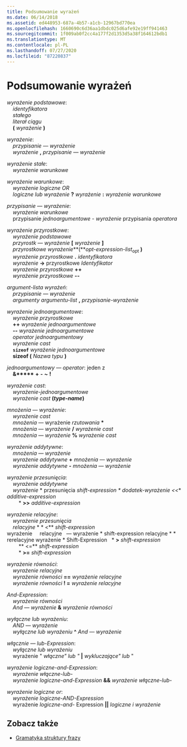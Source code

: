 ```yaml
---
title: Podsumowanie wyrażeń
ms.date: 06/14/2018
ms.assetid: ed448953-687a-4b57-a1cb-12967bd770ea
ms.openlocfilehash: 1660690c6d36aa1dbdc025d6afe92e19ff941463
ms.sourcegitcommit: 1f009ab0f2cc4a177f2d1353d5a38f164612bdb1
ms.translationtype: MT
ms.contentlocale: pl-PL
ms.lasthandoff: 07/27/2020
ms.locfileid: "87220837"
---
```

# <a name="summary-of-expressions"></a>Podsumowanie wyrażeń

*wyrażenie podstawowe*:<br/>
&nbsp;&nbsp;&nbsp;&nbsp;*identyfikatora*<br/>
&nbsp;&nbsp;&nbsp;&nbsp;*stałego*<br/>
&nbsp;&nbsp;&nbsp;&nbsp;*literał ciągu*<br/>
&nbsp;&nbsp;&nbsp;&nbsp;**(**  *wyrażenie*  **)**

*wyrażenie*:<br/>
&nbsp;&nbsp;&nbsp;&nbsp;*przypisanie — wyrażenie*<br/>
&nbsp;&nbsp;&nbsp;&nbsp;*wyrażenie*  **,**  *przypisanie — wyrażenie*

*wyrażenie stałe*:<br/>
&nbsp;&nbsp;&nbsp;&nbsp;*wyrażenie warunkowe*

*wyrażenie warunkowe*:<br/>
&nbsp;&nbsp;&nbsp;&nbsp;*wyrażenie logiczne OR*<br/>
&nbsp;&nbsp;&nbsp;&nbsp;*logiczne lub wyrażenie*  **?**  *wyrażenie*  **:**  *wyrażenie warunkowe*

*przypisanie — wyrażenie*:<br/>
&nbsp;&nbsp;&nbsp;&nbsp;*wyrażenie warunkowe*<br/>
&nbsp;&nbsp;&nbsp;&nbsp;przypisanie *jednoargumentowe* - *wyrażenie* przypisania *operatora*

*wyrażenie przyrostkowe*:<br/>
&nbsp;&nbsp;&nbsp;&nbsp;*wyrażenie podstawowe*<br/>
&nbsp;&nbsp;&nbsp;&nbsp;*przyrostk — wyrażenie*  **[**  *wyrażenie*  **]**<br/>
&nbsp;&nbsp;&nbsp;&nbsp;*przyrostkowe wyrażenie***(***opt-expression-list*<sub>opt</sub> **)**    <br/>
&nbsp;&nbsp;&nbsp;&nbsp;*wyrażenie przyrostkowe*  **.**  *identyfikatora*<br/>
&nbsp;&nbsp;&nbsp;&nbsp;*wyrażenie* **->** przyrostkowe *Identyfikator*    <br/>
&nbsp;&nbsp;&nbsp;&nbsp;*wyrażenie przyrostkowe*  **++**<br/>
&nbsp;&nbsp;&nbsp;&nbsp;*wyrażenie przyrostkowe*  **--**

*argument-lista wyrażeń*:<br/>
&nbsp;&nbsp;&nbsp;&nbsp;*przypisanie — wyrażenie*<br/>
&nbsp;&nbsp;&nbsp;&nbsp;*argumenty argumentu-list*  **,**  *przypisanie-wyrażenie*

*wyrażenie jednoargumentowe*:<br/>
&nbsp;&nbsp;&nbsp;&nbsp;*wyrażenie przyrostkowe*<br/>
&nbsp;&nbsp;&nbsp;&nbsp;**++**  *wyrażenie jednoargumentowe*<br/>
&nbsp;&nbsp;&nbsp;&nbsp;**--**  *wyrażenie jednoargumentowe*<br/>
&nbsp;&nbsp;&nbsp;&nbsp;*operator jednoargumentowy*<br/>
&nbsp;&nbsp;&nbsp;&nbsp;*wyrażenie cast*<br/>
&nbsp;&nbsp;&nbsp;&nbsp;**`sizeof`**  *wyrażenie jednoargumentowe*<br/>
&nbsp;&nbsp;&nbsp;&nbsp;**sizeof (**  *Nazwa typu*  **)**

*jednoargumentowy — operator*: jeden z<br/>
&nbsp;&nbsp;&nbsp;&nbsp;**&****&#42;** **+** **-** **~** **!**

*wyrażenie cast*:<br/>
&nbsp;&nbsp;&nbsp;&nbsp;*wyrażenie-jednoargumentowe*<br/>
&nbsp;&nbsp;&nbsp;&nbsp;*wyrażenie cast* **(***type-name***)**      

*mnożenia — wyrażenie*:<br/>
&nbsp;&nbsp;&nbsp;&nbsp;*wyrażenie cast*<br/>
&nbsp;&nbsp;&nbsp;&nbsp;*mnożenia —* wyrażenie *rzutowania* **&#42;**    <br/>
&nbsp;&nbsp;&nbsp;&nbsp;*mnożenia — wyrażenie* **/** *wyrażenie cast*    <br/>
&nbsp;&nbsp;&nbsp;&nbsp;*mnożenia — wyrażenie* **%** *wyrażenie cast*    

*wyrażenie addytywne*:<br/>
&nbsp;&nbsp;&nbsp;&nbsp;*mnożenia — wyrażenie*<br/>
&nbsp;&nbsp;&nbsp;&nbsp;*wyrażenie addytywne* **+** *mnożenia — wyrażenie*    <br/>
&nbsp;&nbsp;&nbsp;&nbsp;*wyrażenie addytywne* **-** *mnożenia — wyrażenie*    

*wyrażenie przesunięcia*:<br/>
&nbsp;&nbsp;&nbsp;&nbsp;*wyrażenie addytywne*<br/>
&nbsp;&nbsp;&nbsp;&nbsp;*wyrażenie*   * przesunięcia *shift-expression * dodatek-wyrażenie \<\<**  *additive-expression*<br/> &nbsp; &nbsp; &nbsp; &nbsp; * **>>** *additive-expression*  

*wyrażenie relacyjne*:<br/>
&nbsp;&nbsp;&nbsp;&nbsp;*wyrażenie przesunięcia*<br/>
&nbsp;&nbsp;&nbsp;&nbsp;*relacyjne* * * \<**  *shift-expression*<br/> wyrażenie &nbsp; &nbsp; relacyjne &nbsp; — wyrażenie * shift-expression relacyjne * * rerelacyjne wyrażenie * Shift-Expression &nbsp; * **>** *shift-expression* <br/> &nbsp; &nbsp; &nbsp; &nbsp;   ** \<=**  *shift-expression*<br/> &nbsp; &nbsp; &nbsp; &nbsp; * **>=** *shift-expression*    

*wyrażenie równości*:<br/>
&nbsp;&nbsp;&nbsp;&nbsp;*wyrażenie relacyjne*<br/>
&nbsp;&nbsp;&nbsp;&nbsp;*wyrażenie równości* **==** *wyrażenie relacyjne*    <br/>
&nbsp;&nbsp;&nbsp;&nbsp;*wyrażenie równości*  **! =**  *wyrażenie relacyjne*

*And-Expression*:<br/>
&nbsp;&nbsp;&nbsp;&nbsp;*wyrażenie równości*<br/>
&nbsp;&nbsp;&nbsp;&nbsp;*And — wyrażenie* **&** *wyrażenie równości*    

*wyłączne lub wyrażeniu*:<br/>
&nbsp;&nbsp;&nbsp;&nbsp;*AND — wyrażenie*<br/>
&nbsp;&nbsp;&nbsp;&nbsp;*wyłączne lub wyrażeniu* **^** *And — wyrażenie*    

*włącznie — lub-Expression*:<br/>
&nbsp;&nbsp;&nbsp;&nbsp;*wyłączne lub wyrażeniu*<br/>
&nbsp;&nbsp;&nbsp;&nbsp;wyrażenie " *włączne" lub "* **&#124;** *wykluczające" lub* "    

*wyrażenie logiczne-and-Expression*:<br/>
&nbsp;&nbsp;&nbsp;&nbsp;*wyrażenie włączne-lub-*<br/>
&nbsp;&nbsp;&nbsp;&nbsp;*wyrażenie logiczne-and-Expression* **&&** *wyrażenie włączne-lub-*    

*wyrażenie logiczne or*:<br/>
&nbsp;&nbsp;&nbsp;&nbsp;*wyrażenie logiczne-AND-Expression*<br/>
&nbsp;&nbsp;&nbsp;&nbsp;wyrażenie *logiczne-and-* Expression **&#124;&#124;** *logiczne i wyrażenie*    

## <a name="see-also"></a>Zobacz także

- [Gramatyka struktury frazy](../c-language/phrase-structure-grammar.md)
